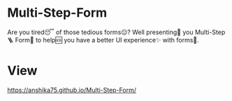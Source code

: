 # Multi-Step-Form
Are you tired😴 of those tedious forms😑? Well presenting💫 you Multi-Step🪜 Form📃 to help🆘 you have a better UI experience✨ with forms📃.

# View
https://anshika75.github.io/Multi-Step-Form/
